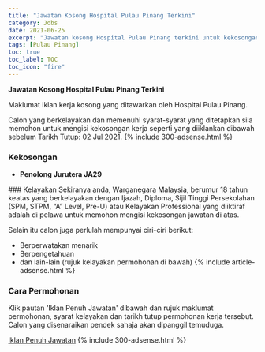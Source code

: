 ```yaml
---
title: "Jawatan Kosong Hospital Pulau Pinang Terkini" 
category: Jobs 
date: 2021-06-25 
excerpt: "Jawatan kosong Hospital Pulau Pinang terkini untuk kekosongan Penolong Jurutera JA29" 
tags: [Pulau Pinang] 
toc: true 
toc_label: TOC 
toc_icon: "fire" 
--- 
```


**Jawatan Kosong Hospital Pulau Pinang Terkini**

Maklumat iklan kerja kosong yang ditawarkan oleh Hospital Pulau Pinang. 

Calon yang berkelayakan dan memenuhi syarat-syarat yang ditetapkan sila memohon untuk mengisi kekosongan kerja seperti yang diiklankan dibawah sebelum Tarikh Tutup: 02 Jul 2021. 
{% include 300-adsense.html %} 
### Kekosongan 
<ul>
<li><strong>Penolong Jurutera JA29&#160;</strong></li>
</ul> 
### Kelayakan 
Sekiranya anda, Warganegara Malaysia, berumur 18 tahun keatas yang berkelayakan dengan Ijazah, Diploma, Sijil Tinggi Persekolahan (SPM, STPM, “A” Level, Pre-U) atau Kelayakan Professional yang diiktiraf adalah di pelawa untuk memohon mengisi kekosongan jawatan di atas.

Selain itu calon juga perlulah mempunyai ciri-ciri berikut:
- Berperwatakan menarik
- Berpengetahuan
- dan lain-lain (rujuk kelayakan permohonan di bawah) 
{% include article-adsense.html %} 
### Cara Permohonan 
Klik pautan 'Iklan Penuh Jawatan' dibawah dan rujuk maklumat permohonan, syarat kelayakan dan tarikh tutup permohonan kerja tersebut.
Calon yang disenaraikan pendek sahaja akan dipanggil temuduga.

<a href="http://infokerjaya.org/iklan-jawatan-hospital-pulau-pinang/" class="btn btn--info" target="_blank" rel="nofollow noopenner">Iklan Penuh Jawatan</a> 
{% include 300-adsense.html %} 